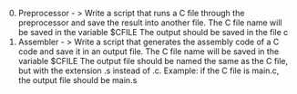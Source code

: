 0. Preprocessor - > Write a script that runs a C file through the preprocessor and save the result into another file.
The C file name will be saved in the variable $CFILE
The output should be saved in the file c
2. Assembler - > Write a script that generates the assembly code of a C code and save it in an output file.
The C file name will be saved in the variable $CFILE
The output file should be named the same as the C file, but with the extension .s instead of .c.
Example: if the C file is main.c, the output file should be main.s
